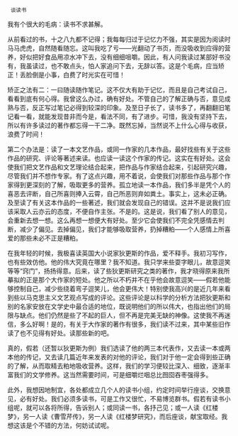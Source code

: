      谈读书 

   我有个很大的毛病：读书不求甚解。 

   从前看过的书，十之八九都不记得；我每每归过于记忆力不强，其实是因为阅读时马马虎虎，自然随看随忘。这叫我吃了亏——光翻动了书页，而没吸收到应得的营养，好似把好食品用凉水冲下去，没有细细咀嚼。因此，有人问我读过某部好书没有，我虽读过，也不敢点头，怕人家追问下去，无辞以答。这是个毛病，应当矫正！丢脸倒是小事，白费了时光实在可惜！ 

   矫正之法有二：一曰随读随作笔记。这不仅大有助于记忆，而且是自己考试自己，看看到底有何心得。我曾这么办过，确有好处。不管自己的了解正确与否，意见成熟与否，反正写过笔记必得到较深的印象。及至日子长了，读书多了，再翻翻旧笔记看一看，就能发现昔非而今是，看法不同，有了进步。可惜，我没有坚持下去，所以有许多读过的著作都忘得一干二净。既然忘掉，当然说不上什么心得与收获，浪费了时间！ 

   第二个办法是：读了一本文艺作品，或同一作家的几本作品，最好找些有关于这些作品的研究、评论等著述来读。也应读一读这个作家的传记。这实在有好处。这会使我们把文艺作品和文艺理论结合起来，把作品与作家结合起来，引起研究兴趣，尽管我们并不想作专家。有了这点兴趣，用不着说，会使我们对那些作品与那个作家得到更深刻的了解，吸取更多的营养。孤立地读一本作品，我们多半是凭个人的喜恶去评断，自己所喜则捧入云霄，自己所恶则弃如粪土。事实上，这未必正确。及至读了有关这本作品的一些著述，我们就会发现自己的错误。这并不是说我们应该采取人云亦云的态度，不便自作主张。不是的。这是说，我们看了别人的意见，会重新去想一想。这么再想一想便大有好处。至少它会使我们不完全凭感情去判断，减少了偏见。去掉偏见，我们才能够吸取营养，扔掉糟粕——个人感情上所喜爱的那些未必不正是糟粕。 

   在我年轻的时候，我极喜读英国大小说家狄更斯的作品，爱不释手。我初习写作，也有些效仿他。他的伟大究竟在哪里？我不知道。我只学来些耍字眼儿，故意逗笑等等“窍门”，扬扬得意。后来，读了些狄更斯研究之类的著作，我才晓得原来我所摹拟的正是那个大作家的短处。他之所以不朽并不在乎他会故意逗笑——假若他能够控制自己，减少些绕着弯子逗笑儿，他会更伟大！特别使我高兴的是近几年来看到些以马克思主义文艺观点写成的评论。这些评论是以科学的分析方法把狄更斯和别的名家安放在文学史中最合适的地位，既说明他们的所以伟大，也指出他们的局限与缺点。他们仍然是些了不起的巨人，但不再是完美无缺的神像。这使我不再迷信，多么好啊！是的，有关于大作家的著作有很多，我们读不过来，其中某些旧作读了也不见得有好处。读那些新的吧。 

   真的，假若（还暂以狄更斯为例）我们选读了他的两三本代表作，又去读一本或两本他的传记，又去读几篇近年来发表的对他的评论，我们对于他一定会得到些正确的了解，从而取精去粕地吸收营养。这样，我们的学习便较比深入、细致，逐渐丰富我们的文学修养。这当然需要时间，可是细嚼烂咽总比囫囵吞枣强得多。 

   此外，我想因地制宜，各处都成立几个人的读书小组，约定时间举行座谈，交换意见，必有好处。我们必须多读书，可是工作又很忙，不易博览群书。假若有读书小组呢，就可以各将所得，告诉别人；或同读一书，各抒己见；或一人读《红楼梦》，另一人读《曹雪芹传》，另一人读《红楼梦研究》，而后座谈，献宝取经。我想这该是个不错的方法，何妨试试呢。 

